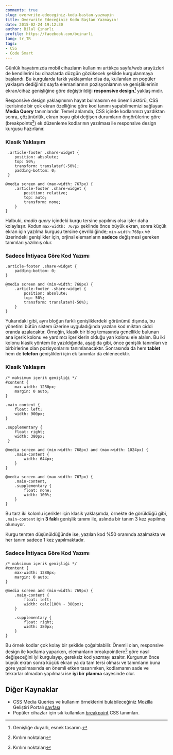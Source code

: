 ```yaml
---
comments: true
slug: overwrite-edeceginiz-kodu-bastan-yazmayin
title: Overwrite Edeceğiniz Kodu Baştan Yazmayın!
date: 2015-02-24 19:12:30
author: Bilal Çınarlı
profile: https://facebook.com/bcinarli
lang: tr_TR
tags:
- CSS
- Code Smart
---
```

Günlük hayatımızda mobil cihazların kullanımı arttıkça sayfa/web arayüzleri de kendilerini bu cihazlarda düzgün gözükecek şekilde kurgulanmaya başlandı. Bu kurgularda farklı yaklaşımlar olsa da, kullanılan en popüler yaklaşım dediğimiz sayfa elemanlarının pozisyonlarının ve genişliklerinin ekran/cihaz genişliğine göre değiştirildiği __responsive design[^1]__ yaklaşımıdır.

Responsive design yaklaşımının hayat bulmasının en önemli aktörü, CSS içerisinde bir çok ekran özelliğine göre kod tanımı yapabilmemizi sağlayan __Media Query__ tanımlarıdır. Temel anlamda, CSS içinde kodlarımızı yazdıktan sonra, çözünürlük, ekran boyu gibi değişen durumların öngörülerine göre (breakpoints[^2]) ek düzenleme kodlarının yazılması ile responsive design kurgusu hazırlanır.

### Klasik Yaklaşım
``` {.language-css}
 .article-footer .share-widget {
    position: absolute;
    top: 50%;
    transform: translateY(-50%);
    padding-bottom: 0;
 }

@media screen and (max-width: 767px) {
    .article-footer .share-widget {
        position: relative;
        top: auto;
        transform: none;
    }
}
```

Halbuki, _media query_ içindeki kurgu tersine yapılmış olsa işler daha kolaylaşır. Kodun `max-width: 767px` şeklinde önce büyük ekran, sonra küçük ekran için yazılma kurgusu tersine çevrildiğinde; `min-width:768px` ve üzerindeki genişlikler için, orjinal elemanların __sadece__ değişmesi gereken tanımları yazılmış olur.

### Sadece İhtiyaca Göre Kod Yazımı
``` {.language-css}
.article-footer .share-widget {
    padding-bottom: 0;
}

@media screen and (min-width: 768px) {
    .article-footer .share-widget {
        position: absolute;
        top: 50%;
        transform: translateY(-50%);
    }
}
```

Yukarıdaki gibi, aynı bloğun farklı genişliklerdeki görünümü dışında, bu yönetimi bütün sistem üzerine uyguladığında yazılan kod miktarı ciddi oranda azalacaktır. Örneğin, klasik bir blog temasında genellikle bulunan ana içerik kolonu ve yardımcı içeriklerin olduğu yan kolonu ele alalım. Bu iki kolonu klasik yöntem ile yazıldığında, aşağıda gibi, önce genişlik tanımları ve birbirlerine olan pozisyonlarını tanımlanacaktır. Sonrasında da hem __tablet__ hem de __telefon__ genişlikleri için ek tanımlar da eklenecektir.

### Klasik Yaklaşım
``` {.language-css}
/* maksimum içerik genişliği */
#content {
    max-width: 1280px;
    margin: 0 auto;
}

.main-content {
    float: left;
    width: 900px;
}

.supplementary {
    float: right;
    width: 380px;
 }

@media screen and (min-width: 768px) and (max-width: 1024px) {
    .main-content {
        width: 644px;
    }
}

@media screen and (max-width: 767px) {
    .main-content,
    .supplementary {
        float: none;
        width: 100%;
    }
}
```

Bu tarz iki kolonlu içerikler için klasik yaklaşımda, örnekte de görüldüğü gibi, `.main-content` için __3 faklı__ genişlik tanımı ile, aslında bir tanım 3 kez yapılmış olunuyor. 

Kurgu tersten düşünüldüğünde ise, yazılan kod %50 oranında azalmakta ve her tanım sadece 1 kez yapılmaktadır.

### Sadece İhtiyaca Göre Kod Yazımı
``` {.language-css}
/* maksimum içerik genişliği */
#content {
    max-width: 1280px;
    margin: 0 auto;
}

@media screen and (min-width: 769px) {
    .main-content {
        float: left;
        width: calc(100% - 380px);
    }

    .supplementary {
        float: right;
        width: 380px;
    }
}
```

Bu örnek kodlar çok kolay bir şekilde çoğaltılabilir. Önemli olan, responsive design ile kodlama yaparken, elemanların breakpointlere[^2] göre nasıl değişeceğini iyi kurgulayıp, gereksiz kod yazmayı azaltır. Kurgunun önce büyük ekran sonra küçük ekran ya da tam tersi olması ve tanımların buna göre yapılmasında en önemli etken tasarımken, kodlamanın sade ve tekrarlar olmadan yapılması ise __iyi bir planma__ sayesinde olur.

## Diğer Kaynaklar
- CSS Media Queries ve kullanım örneklerini bulabileceğiniz Mozilla Geliştiri Portalı [sayfası](https://developer.mozilla.org/en-US/docs/Web/Guide/CSS/Media_queries)
- Popüler cihazlar için sık kullanılan [breakpoint](http://responsivedesign.is/develop/browser-feature-support/media-queries-for-common-device-breakpoints) CSS tanımları.

[^1]: Genişliğe duyarlı, esnek tasarım.
[^2]: Kırılım noktaları